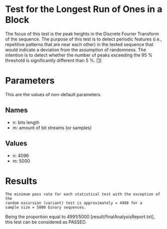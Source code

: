 # Test for the Longest Run of Ones in a Block

The focus of this test is the peak heights in the Discrete Fourier Transform of the sequence. The purpose of this test is to detect periodic features (i.e., repetitive patterns that are near each other) in the tested sequence that would indicate a deviation from the assumption of randomness. The intention is to detect whether the number of peaks exceeding the 95 % threshold is significantly different than 5 %. [[1](https://nvlpubs.nist.gov/nistpubs/Legacy/SP/nistspecialpublication800-22r1a.pdf)]

# Parameters

This are the values of non-default parameters.

## Names

- n: bits length
- m: amount of bit streams (or samples)

## Values

- n: 4096
- m: 5000

# Results

```
The minimum pass rate for each statistical test with the exception of the
random excursion (variant) test is approximately = 4988 for a
sample size = 5000 binary sequences.
```

Being the proportion equal to 4991/5000 [result/finalAnalysisReport.txt], this test can be considered as PASSED.
